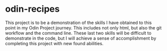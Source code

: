 # odin-recipes
This project is to be a demonstration of the skills I have obtained to this point in my Odin Project journey. This includes not only html, but also the git workflow and the command line. These last two skills will be difficult to demonstrate in the code, but I will achieve a sense of accomplishment by completing this project with new found abilities.